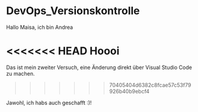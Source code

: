 # DevOps_Versionskontrolle

Hallo Maisa, ich bin Andrea

<<<<<<< HEAD
Hoooi
=======
Das ist mein zweiter Versuch, eine Änderung direkt über Visual Studio Code zu machen.
>>>>>>> 70405404d6382c8fcae57c53f79926b40b9ebcf4


Jawohl, ich habs auch geschafft :)!